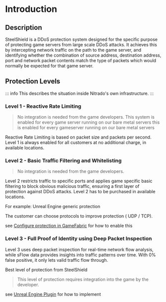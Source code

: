 # Introduction

## Description

SteelShield is a DDoS protection system designed for the specific purpose of protecting game servers from large scale DDoS
attacks. It achieves this by intercepting network traffic on the path to the game server, and identifying whether the
combination of source address, destination address, port and network packet contents match the type of packets which
would normally be expected for that game server.

## Protection Levels

::: info
This describes the situation inside Nitrado's own infrastructure.
:::

### Level 1 - Reactive Rate Limiting
> No integration is needed from the game developers.
> This system is enabled for every game server running on our bare metal servers
> this is enabled for every gameserver running on our bare metal servers

Reactive Rate Limiting is based on packet size and packets per second. Level 1 is always enabled for all customers at no additional charge, in available locations.

### Level 2 - Basic Traffic Filtering and Whitelisting

> No integration is needed from the game developers.

Level 2 restricts traffic to specific ports and applies game specific basic filtering to block obvious malicious traffic, ensuring a first layer of protection against DDoS attacks. Level 2 has to be purchased in available locations.

For example: Unreal Engine generic protection

The customer can choose protocols to improve protection ( UDP / TCP).

see [Configure protection in GameFabric](/steelshield/gamefabric/gamefabric) for how to enable this

### Level 3 - Full Proof of Identity using Deep Packet Inspection

Level 3 uses deep packet inspection for real-time network flow analysis, while sFlow data provides insights into traffic patterns over time. With 0% false positive, it only lets valid traffic flow through.

Best level of protection from SteelShield

> This level of protection requires integration into the game by the developer.

see [Unreal Engine Plugin](/steelshield/unreal-engine-plugin/using-the-plugin) for how to implement
